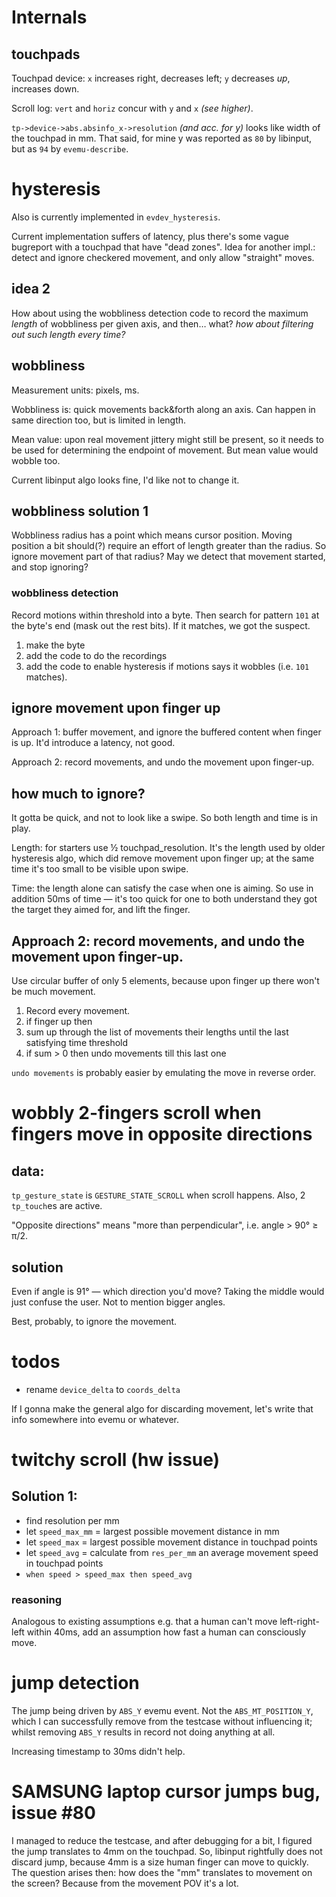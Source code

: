 # Internals

## touchpads

Touchpad device: `x` increases right, decreases left; `y` decreases *up*, increases down.

Scroll log: `vert` and `horiz` concur with `y` and `x` *(see higher)*.

`tp->device->abs.absinfo_x->resolution` *(and acc. for y)* looks like width of the touchpad in mm. That said, for mine y was reported as `80` by libinput, but as `94` by `evemu-describe`.

# hysteresis

Also is currently implemented in `evdev_hysteresis`.

Current implementation suffers of latency, plus there's some vague bugreport with a touchpad that have "dead zones". Idea for another impl.: detect and ignore checkered movement, and only allow "straight" moves.

## idea 2

How about using the wobbliness detection code to record the maximum *length* of wobbliness per given axis, and then… what? *how about filtering out such length every time?*

## wobbliness

Measurement units: pixels, ms.

Wobbliness is: quick movements back&forth along an axis. Can happen in same direction too, but is limited in length.

Mean value: upon real movement jittery might still be present, so it needs to be used for determining the endpoint of movement. But mean value would wobble too.

Current libinput algo looks fine, I'd like not to change it.

## wobbliness solution 1

Wobbliness radius has a point which means cursor position. Moving position a bit should(?) require an effort of length greater than the radius. So ignore movement part of that radius? May we detect that movement started, and stop ignoring?

### wobbliness detection

Record motions within threshold into a byte. Then search for pattern `101` at the byte's end (mask out the rest bits). If it matches, we got the suspect.

1. make the byte
2. add the code to do the recordings
3. add the code to enable hysteresis if motions says it wobbles (i.e. `101` matches).

## ignore movement upon finger up

Approach 1: buffer movement, and ignore the buffered content when finger is up. It'd introduce a latency, not good.

Approach 2: record movements, and undo the movement upon finger-up.

## how much to ignore?

It gotta be quick, and not to look like a swipe. So both length and time is in play.

Length: for starters use ½ touchpad_resolution. It's the length used by older hysteresis algo, which did remove movement upon finger up; at the same time it's too small to be visible upon swipe.

Time: the length alone can satisfy the case when one is aiming. So use in addition 50ms of time — it's too quick for one to both understand they got the target they aimed for, and lift the finger.

## Approach 2: record movements, and undo the movement upon finger-up.

Use circular buffer of only 5 elements, because upon finger up there won't be much movement.

1. Record every movement.
2. if finger up then
3. sum up through the list of movements their lengths until the last satisfying time threshold
4. if sum > 0 then undo movements till this last one

`undo movements` is probably easier by emulating the move in reverse order.

# wobbly 2-fingers scroll when fingers move in opposite directions

## data:

`tp_gesture_state` is `GESTURE_STATE_SCROLL` when scroll happens. Also, 2 `tp_touch`es are active.

"Opposite directions" means "more than perpendicular", i.e. angle > 90° ≥ π/2.

## solution

Even if angle is 91° — which direction you'd move? Taking the middle would just confuse the user. Not to mention bigger angles.

Best, probably, to ignore the movement.

# todos

* rename `device_delta` to `coords_delta`

If I gonna make the general algo for discarding movement, let's write that info somewhere into evemu or whatever.

# twitchy scroll (hw issue)

## Solution 1:

* find resolution per mm
* let `speed_max_mm` = largest possible movement distance in mm
* let `speed_max` = largest possible movement distance in touchpad points
* let `speed_avg` = calculate from `res_per_mm` an average movement speed in touchpad points
* `when speed > speed_max then speed_avg`

### reasoning

Analogous to existing assumptions e.g. that a human can't move left-right-left within 40ms, add an assumption how fast a human can consciously move.

# jump detection

The jump being driven by `ABS_Y` evemu event. Not the `ABS_MT_POSITION_Y`, which I can successfully remove from the testcase without influencing it; whilst removing `ABS_Y` results in record not doing anything at all.

Increasing timestamp to 30ms didn't help.

# SAMSUNG laptop cursor jumps bug, issue #80

I managed to reduce the testcase, and after debugging for a bit, I figured the jump translates to 4mm on the touchpad. So, libinput rightfully does not discard jump, because 4mm is a size human finger can move to quickly. The question arises then: how does the "mm" translates to movement on the screen? Because from the movement POV it's a lot.
